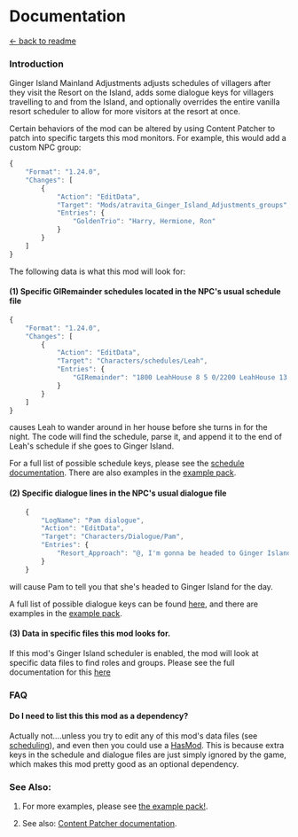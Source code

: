 Documentation
=============

[← back to readme](../../README.md)

### Introduction

Ginger Island Mainland Adjustments adjusts schedules of villagers after they visit the Resort on the Island, adds some dialogue keys for villagers travelling to and from the Island, and optionally overrides the entire vanilla resort scheduler to allow for more visitors at the resort at once.

Certain behaviors of the mod can be altered by using Content Patcher to patch into specific targets this mod monitors. For example, this would add a custom NPC group:

```js
{
    "Format": "1.24.0",
    "Changes": [
        {
            "Action": "EditData",
            "Target": "Mods/atravita_Ginger_Island_Adjustments_groups",
            "Entries": {
                "GoldenTrio": "Harry, Hermione, Ron"
            }
        }
    ]
}
```

The following data is what this mod will look for:

#### (1) Specific GIRemainder schedules located in the NPC's usual schedule file

```js
{
    "Format": "1.24.0",
    "Changes": [
        {
            "Action": "EditData",
            "Target": "Characters/schedules/Leah",
            "Entries": {
                "GIRemainder": "1800 LeahHouse 8 5 0/2200 LeahHouse 13 10 2/2400 LeahHouse 2 4 3 leah_sleep"
            }
        }
    ]
}
```

causes Leah to wander around in her house before she turns in for the night. The code will find the schedule, parse it, and append it to the end of Leah's schedule if she goes to Ginger Island.

For a full list of possible schedule keys, please see the [schedule documentation](./GIRemainderSchedules.md). There are also examples in the [example pack](https://github.com/atravita-mods/Ginger-Island-Mainland-Adjustments/blob/master/%5BCP%5D%20Ginger%20Island%20Mainland%20Adjustments/schedules.json).

#### (2) Specific dialogue lines in the NPC's usual dialogue file

```js
    {
        "LogName": "Pam dialogue",
        "Action": "EditData",
        "Target": "Characters/Dialogue/Pam",
        "Entries": {
            "Resort_Approach": "@, I'm gonna be headed to Ginger Island today! Got a nice vacation day from the bus company."
        }
    }
```

will cause Pam to tell you that she's headed to Ginger Island for the day.

A full list of possible dialogue keys can be found [here](./GIDialogueKeys.MD), and there are examples in the [example pack](https://github.com/atravita-mods/Ginger-Island-Mainland-Adjustments/tree/master/%5BCP%5D%20Ginger%20Island%20Mainland%20Adjustments/assets/default).

#### (3) Data in specific files this mod looks for.

If this mod's Ginger Island scheduler is enabled, the mod will look at specific data files to find roles and groups. Please see the full documentation for this [here](./GIScheduling.MD)

### FAQ
#### Do I need to list this this mod as a dependency?

Actually not....unless you try to edit any of this mod's data files (see [scheduling](.\GIScheduling.MD)), and even then you could use a [HasMod](https://github.com/Pathoschild/StardewMods/blob/develop/ContentPatcher/docs/author-guide/tokens.md#HasMod). This is because extra keys in the schedule and dialogue files are just simply ignored by the game, which makes this mod pretty good as an optional dependency.

### See Also:

1. For more examples, please see [the example pack!](https://github.com/atravita-mods/Ginger-Island-Mainland-Adjustments/tree/master/%5BCP%5D%20Ginger%20Island%20Mainland%20Adjustments). 

2. See also: [Content Patcher documentation](https://github.com/Pathoschild/StardewMods/blob/develop/ContentPatcher/docs/author-guide.md).
